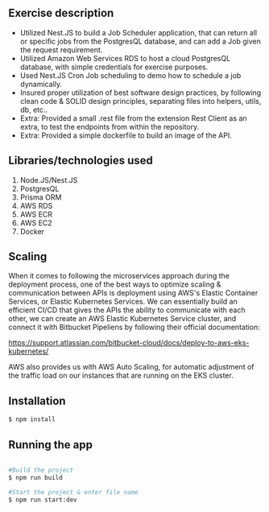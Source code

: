 ## Exercise description

- Utilized Nest.JS to build a Job Scheduler application, that can return all or specific jobs from the PostgresQL database, and can add a Job given the request requirement.
- Utilized Amazon Web Services RDS to host a cloud PostgresQL database, with simple credentials for exercise purposes.
- Used Nest.JS Cron Job scheduling to demo how to schedule a job dynamically.
- Insured proper utilization of best software design practices, by following clean code & SOLID design principles, separating files into helpers, utils, db, etc..
- Extra: Provided a small .rest file from the extension Rest Client as an extra, to test the endpoints from within the repository.
- Extra: Provided a simple dockerfile to build an image of the API.

## Libraries/technologies used

1. Node.JS/Nest.JS
2. PostgresQL
3. Prisma ORM
4. AWS RDS
5. AWS ECR
6. AWS EC2
7. Docker

## Scaling

When it comes to following the microservices approach during the deployment process, one of the best ways to optimize scaling & communication between APIs is deployment using AWS's Elastic Container Services, or Elastic Kubernetes Services. We can essentially build an efficient CI/CD that gives the APIs the ability to communicate with each other, we can create an AWS Elastic Kubernetes Service cluster, and connect it with Bitbucket Pipeliens by following their official documentation:

https://support.atlassian.com/bitbucket-cloud/docs/deploy-to-aws-eks-kubernetes/

AWS also provides us with AWS Auto Scaling, for automatic adjustment of the traffic load on our instances that are running on the EKS cluster.

## Installation

```bash
$ npm install
```

## Running the app

```bash

#Build the project
$ npm run build

#Start the project & enter file name
$ npm run start:dev

